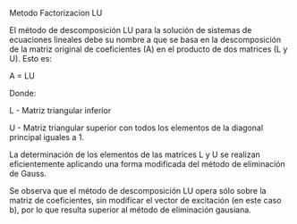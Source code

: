 Metodo Factorizacion LU

El método de descomposición LU para la solución de sistemas de ecuaciones lineales debe su nombre a que se basa en la descomposición de la matriz original de coeficientes (A) en el producto de dos matrices (L y U).
Esto es:

A = LU

Donde:

L - Matriz triangular inferior

U - Matriz triangular superior con todos los elementos de la diagonal principal iguales a 1.

La determinación de los elementos de las matrices L y U se realizan eficientemente aplicando una forma modificada del método de eliminación de Gauss.

Se observa que el método de descomposición LU opera sólo sobre la matriz de coeficientes, sin modificar el vector de excitación (en este caso b), por lo que resulta superior al método de eliminación gausiana.
